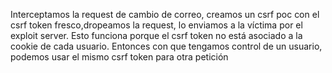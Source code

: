Interceptamos la request de cambio de correo, creamos un csrf poc con el csrf token fresco,dropeamos la request, lo enviamos a la víctima por el exploit server.
Esto funciona porque el csrf token no está asociado a la cookie de cada usuario. Entonces con que tengamos control de un usuario, podemos usar el mismo csrf token para otra petición


